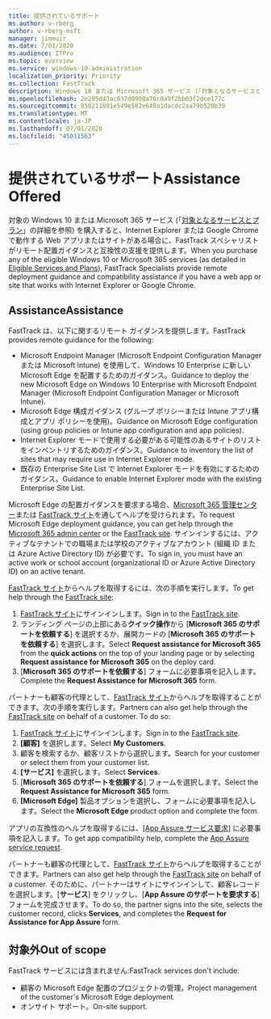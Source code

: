 ```yaml
---
title: 提供されているサポート
ms.author: v-rberg
author: v-rberg-msft
manager: jimmuir
ms.date: 7/01/2020
ms.audience: ITPro
ms.topic: overview
ms.service: windows-10-administration
localization_priority: Priority
ms.collection: FastTrack
description: Windows 10 または Microsoft 365 サービス (「対象となるサービスとプラン」の詳細を参照) を購入すると、Internet Explorer または Google Chrome で動作する Web アプリまたはサイトがある場合に、FastTrack スペシャリストがリモート配置ガイダンスと互換性の支援を提供します。
ms.openlocfilehash: 2e295d43ac037d0908a78c0a9f2bb03f2dce177c
ms.sourcegitcommit: 850211891e549e582e649a1dacdc2aa79b520b39
ms.translationtype: MT
ms.contentlocale: ja-JP
ms.lasthandoff: 07/01/2020
ms.locfileid: "45011563"
---
```

# <a name="assistance-offered"></a><span data-ttu-id="2c599-103">提供されているサポート</span><span class="sxs-lookup"><span data-stu-id="2c599-103">Assistance Offered</span></span>

<span data-ttu-id="2c599-104">対象の Windows 10 または Microsoft 365 サービス (「[対象となるサービスとプラン](M365-eligible-services-and-plans.md)」の詳細を参照) を購入すると、Internet Explorer または Google Chrome で動作する Web アプリまたはサイトがある場合に、FastTrack スペシャリストがリモート配置ガイダンスと互換性の支援を提供します。</span><span class="sxs-lookup"><span data-stu-id="2c599-104">When you purchase any of the eligible Windows 10 or Microsoft 365 services (as detailed in [Eligible Services and Plans](M365-eligible-services-and-plans.md)), FastTrack Specialists provide remote deployment guidance and compatibility assistance if you have a web app or site that works with Internet Explorer or Google Chrome.</span></span> 

## <a name="assistance"></a><span data-ttu-id="2c599-105">Assistance</span><span class="sxs-lookup"><span data-stu-id="2c599-105">Assistance</span></span>

<span data-ttu-id="2c599-106">FastTrack は、以下に関するリモート ガイダンスを提供します。</span><span class="sxs-lookup"><span data-stu-id="2c599-106">FastTrack provides remote guidance for the following:</span></span>
- <span data-ttu-id="2c599-107">Microsoft Endpoint Manager (Microsoft Endpoint Configuration Manager または Microsoft Intune) を使用して、Windows 10 Enterprise に新しい Microsoft Edge を配置するためのガイダンス。</span><span class="sxs-lookup"><span data-stu-id="2c599-107">Guidance to deploy the new Microsoft Edge on Windows 10 Enterprise with Microsoft Endpoint Manager (Microsoft Endpoint Configuration Manager or Microsoft Intune).</span></span>
- <span data-ttu-id="2c599-108">Microsoft Edge 構成ガイダンス (グループ ポリシーまたは Intune アプリ構成とアプリ ポリシーを使用)。</span><span class="sxs-lookup"><span data-stu-id="2c599-108">Guidance on Microsoft Edge configuration (using group policies or Intune app configuration and app policies).</span></span>
- <span data-ttu-id="2c599-109">Internet Explorer モードで使用する必要がある可能性のあるサイトのリストをインベントリするためのガイダンス。</span><span class="sxs-lookup"><span data-stu-id="2c599-109">Guidance to inventory the list of sites that may require use in Internet Explorer mode.</span></span>
- <span data-ttu-id="2c599-110">既存の Enterprise Site List で Internet Explorer モードを有効にするためのガイダンス。</span><span class="sxs-lookup"><span data-stu-id="2c599-110">Guidance to enable Internet Explorer mode with the existing Enterprise Site List.</span></span>

<span data-ttu-id="2c599-111">Microsoft Edge の配置ガイダンスを要求する場合、[Microsoft 365 管理センター](https://go.microsoft.com/fwlink/?linkid=2032704)または [FastTrack サイト](https://go.microsoft.com/fwlink/?linkid=780698)を通してヘルプを受けられます。</span><span class="sxs-lookup"><span data-stu-id="2c599-111">To request Microsoft Edge deployment guidance, you can get help through the [Microsoft 365 admin center](https://go.microsoft.com/fwlink/?linkid=2032704) or the [FastTrack site](https://go.microsoft.com/fwlink/?linkid=780698).</span></span> <span data-ttu-id="2c599-112">サインインするには、アクティブなテナントでの職場または学校のアクティブなアカウント (組織 ID または Azure Active Directory ID) が必要です。</span><span class="sxs-lookup"><span data-stu-id="2c599-112">To sign in, you must have an active work or school account (organizational ID or Azure Active Directory ID) on an active tenant.</span></span> 

<span data-ttu-id="2c599-113">[FastTrack サイト](https://go.microsoft.com/fwlink/?linkid=780698)からヘルプを取得するには、次の手順を実行します。</span><span class="sxs-lookup"><span data-stu-id="2c599-113">To get help through the [FastTrack site](https://go.microsoft.com/fwlink/?linkid=780698):</span></span> 
1.    <span data-ttu-id="2c599-114">[FastTrack サイト](https://go.microsoft.com/fwlink/?linkid=780698)にサインインします。</span><span class="sxs-lookup"><span data-stu-id="2c599-114">Sign in to the [FastTrack site](https://go.microsoft.com/fwlink/?linkid=780698).</span></span> 
2.    <span data-ttu-id="2c599-115">ランディング ページの上部にある**クイック操作**から [**Microsoft 365 のサポートを依頼する**] を選択するか、展開カードの [**Microsoft 365 のサポートを依頼する**] を選択します。</span><span class="sxs-lookup"><span data-stu-id="2c599-115">Select **Request assistance for Microsoft 365** from the **quick actions** on the top of your landing page or by selecting **Request assistance for Microsoft 365** on the deploy card.</span></span>
3.    <span data-ttu-id="2c599-116">[**Microsoft 365 のサポートを依頼する**] フォームに必要事項を記入します。</span><span class="sxs-lookup"><span data-stu-id="2c599-116">Complete the **Request Assistance for Microsoft 365** form.</span></span>
  
<span data-ttu-id="2c599-p102">パートナーも顧客の代理として、[FastTrack サイト](https://go.microsoft.com/fwlink/?linkid=780698)からヘルプを取得することができます。次の手順を実行します。</span><span class="sxs-lookup"><span data-stu-id="2c599-p102">Partners can also get help through the [FastTrack site](https://go.microsoft.com/fwlink/?linkid=780698) on behalf of a customer. To do so:</span></span>
1.    <span data-ttu-id="2c599-119">[FastTrack サイト](https://go.microsoft.com/fwlink/?linkid=780698)にサインインします。</span><span class="sxs-lookup"><span data-stu-id="2c599-119">Sign in to the [FastTrack site](https://go.microsoft.com/fwlink/?linkid=780698).</span></span> 
2.    <span data-ttu-id="2c599-120">**[顧客]** を選択します。</span><span class="sxs-lookup"><span data-stu-id="2c599-120">Select **My Customers**.</span></span>
3.    <span data-ttu-id="2c599-121">顧客を検索するか、顧客リストから選択します。</span><span class="sxs-lookup"><span data-stu-id="2c599-121">Search for your customer or select them from your customer list.</span></span>
4.    <span data-ttu-id="2c599-122">**[サービス]** を選択します。</span><span class="sxs-lookup"><span data-stu-id="2c599-122">Select **Services**.</span></span>
5.    <span data-ttu-id="2c599-123">[**Microsoft 365 のサポートを依頼する**] フォームを選択します。</span><span class="sxs-lookup"><span data-stu-id="2c599-123">Select the **Request Assistance for Microsoft 365** form.</span></span>
6.    <span data-ttu-id="2c599-124">**[Microsoft Edge]** 製品オプションを選択し、フォームに必要事項を記入します。</span><span class="sxs-lookup"><span data-stu-id="2c599-124">Select the **Microsoft Edge** product option and complete the form.</span></span>
 
<span data-ttu-id="2c599-125">アプリの互換性のヘルプを取得するには、[[App Assure サービス要求]](https://go.microsoft.com/fwlink/?linkid=2022721) に必要事項を記入します。</span><span class="sxs-lookup"><span data-stu-id="2c599-125">To get app compatibility help, complete the [App Assure service request](https://go.microsoft.com/fwlink/?linkid=2022721).</span></span>

<span data-ttu-id="2c599-126">パートナーも顧客の代理として、[FastTrack サイト](https://go.microsoft.com/fwlink/?linkid=780698)からヘルプを取得することができます。</span><span class="sxs-lookup"><span data-stu-id="2c599-126">Partners can also get help through the [FastTrack site](https://go.microsoft.com/fwlink/?linkid=780698) on behalf of a customer.</span></span> <span data-ttu-id="2c599-127">そのために、パートナーはサイトにサインインして、顧客レコードを選択します。[**サービス**] をクリックし、[**App Assure のサポートを要求する**] フォームを完成させます。</span><span class="sxs-lookup"><span data-stu-id="2c599-127">To do so, the partner signs into the site, selects the customer record, clicks **Services**, and completes the **Request for Assistance for App Assure** form.</span></span>

## <a name="out-of-scope"></a><span data-ttu-id="2c599-128">対象外</span><span class="sxs-lookup"><span data-stu-id="2c599-128">Out of scope</span></span>

<span data-ttu-id="2c599-129">FastTrack サービスには含まれません:</span><span class="sxs-lookup"><span data-stu-id="2c599-129">FastTrack services don't include:</span></span>
- <span data-ttu-id="2c599-130">顧客の Microsoft Edge 配置のプロジェクトの管理。</span><span class="sxs-lookup"><span data-stu-id="2c599-130">Project management of the customer's Microsoft Edge deployment.</span></span>
- <span data-ttu-id="2c599-131">オンサイト サポート。</span><span class="sxs-lookup"><span data-stu-id="2c599-131">On-site support.</span></span>

